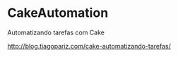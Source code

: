 # CakeAutomation
Automatizando tarefas com Cake

http://blog.tiagopariz.com/cake-automatizando-tarefas/
